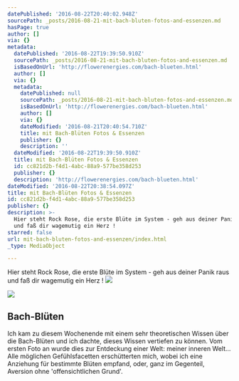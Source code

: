 ```yaml
---
datePublished: '2016-08-22T20:40:02.948Z'
sourcePath: _posts/2016-08-21-mit-bach-bluten-fotos-and-essenzen.md
hasPage: true
author: []
via: {}
metadata:
  datePublished: '2016-08-22T19:39:50.910Z'
  sourcePath: _posts/2016-08-21-mit-bach-bluten-fotos-and-essenzen.md
  isBasedOnUrl: 'http://flowerenergies.com/bach-blueten.html'
  author: []
  via: {}
  metadata:
    datePublished: null
    sourcePath: _posts/2016-08-21-mit-bach-bluten-fotos-and-essenzen.md
    isBasedOnUrl: 'http://flowerenergies.com/bach-blueten.html'
    author: []
    via: {}
    dateModified: '2016-08-21T20:40:54.710Z'
    title: mit Bach-Blüten Fotos & Essenzen
    publisher: {}
    description: ''
  dateModified: '2016-08-22T19:39:50.910Z'
  title: mit Bach-Blüten Fotos & Essenzen
  id: cc821d2b-f4d1-4abc-88a9-577be358d253
  publisher: {}
  description: 'http://flowerenergies.com/bach-blueten.html'
dateModified: '2016-08-22T20:38:54.097Z'
title: mit Bach-Blüten Fotos & Essenzen
id: cc821d2b-f4d1-4abc-88a9-577be358d253
publisher: {}
description: >-
  Hier steht Rock Rose, die erste Blüte im System - geh aus deiner Panik raus
  und faß dir wagemutig ein Herz !
starred: false
url: mit-bach-bluten-fotos-and-essenzen/index.html
_type: MediaObject

---
```

Hier steht Rock Rose, die erste Blüte im System - geh aus deiner Panik raus und faß dir wagemutig ein Herz !
![](https://the-grid-user-content.s3-us-west-2.amazonaws.com/3e199758-71a9-4ede-a875-950536f10a6c.jpg)

<article style=""><img src="https://s3-us-west-2.amazonaws.com/the-grid-img/p/70aadd4631cfd26aee53d3340b18445d77fe1cbf.png" /><h1>Bach-Blüten</h1><p>Ich kam zu diesem Wochenende mit einem sehr theoretischen Wissen über die Bach-Blüten und ich dachte, dieses Wissen vertiefen zu können. Vom ersten Foto an wurde dies zur Entdeckung einer Welt: meiner inneren Welt... Alle möglichen Gefühlsfacetten erschütterten mich, wobei ich eine Anziehung für bestimmte Blüten empfand, oder, ganz im Gegenteil, Aversion ohne 'offensichtlichen Grund'.</p></article>